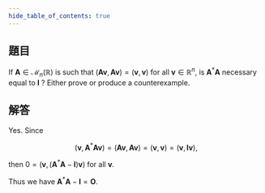 ```yaml
---
hide_table_of_contents: true
---
```

## 題目

If $\bm{A} \in \mathcal{M}_n(\mathbb{R})$ is such that $(\bm{Av},\bm{Av}) = (\bm{v},\bm{v})$ for all $\bm{v} \in \mathbb{R}^n$, is $\bm{A}^*\bm{A}$ necessary equal to $\bm{I}$ ? Either prove or produce a counterexample.

## 解答

Yes. Since 

$$
(\bm{v},\bm{A}^*\bm{Av})=(\bm{Av},\bm{Av}) = (\bm{v},\bm{v}) = (\bm{v},\bm{Iv}),
$$ 

then $0 = \big(\bm{v},(\bm{A}^*\bm{A}-\bm{I})\bm{v}\big)$ for all $\bm{v}$.

Thus we have $\bm{A}^*\bm{A}-\bm{I} = \bm{O}$.